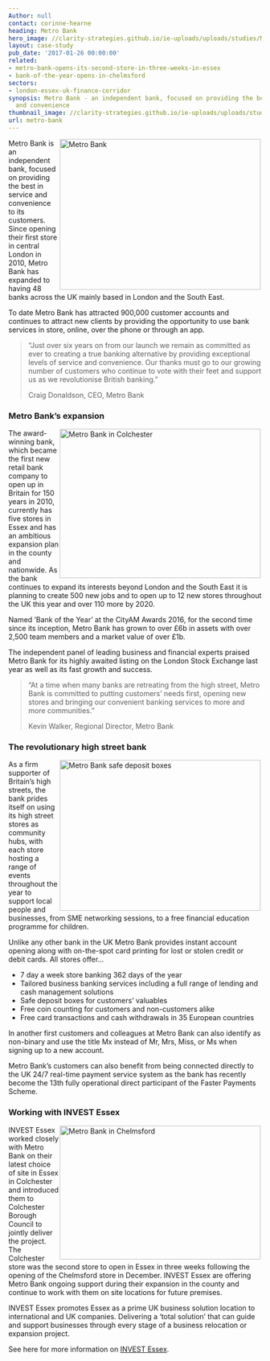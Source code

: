 ```yaml
---
Author: null
contact: corinne-hearne
heading: Metro Bank
hero_image: //clarity-strategies.github.io/ie-uploads/uploads/studies/Metro_Bank_store_1980.jpg
layout: case-study
pub_date: '2017-01-26 00:00:00'
related:
- metro-bank-opens-its-second-store-in-three-weeks-in-essex
- bank-of-the-year-opens-in-chelmsford
sectors:
- london-essex-uk-finance-corridor
synopsis: Metro Bank - an independent bank, focused on providing the best in service
  and convenience
thumbnail_image: //clarity-strategies.github.io/ie-uploads/uploads/studies/JLimage2_555.jpg
url: metro-bank
---
```


<p><img alt='Metro Bank ' src='//clarity-strategies.github.io/ie-uploads/uploads/about/Metro_Bank_store_2_400.jpg' style='width: 400px; height: 300px; margin-left: 2px; margin-right: 2px; float: right;'/>Metro Bank is an independent bank, focused on providing the best in service and convenience to its customers. Since opening their first store in central London in 2010, Metro Bank has expanded to having 48 banks across the UK mainly based in London and the South East.</p><p>To date Metro Bank has attracted 900,000 customer accounts and continues to attract new clients by providing the opportunity to use bank services in store, online, over the phone or through an app.</p><blockquote><p>“Just over six years on from our launch we remain as committed as ever to creating a true banking alternative by providing exceptional levels of service and convenience. Our thanks must go to our growing number of customers who continue to vote with their feet and support us as we revolutionise British banking.”</p><p>Craig Donaldson, CEO, Metro Bank</p></blockquote><h3>Metro Bank’s expansion</h3><p><img alt='Metro Bank in Colchester' src='//clarity-strategies.github.io/ie-uploads/uploads/about/Colchester3_400.jpg' style='width: 400px; height: 297px; margin-left: 2px; margin-right: 2px; float: right;'/>The award-winning bank, which became the first new retail bank company to open up in Britain for 150 years in 2010, currently has five stores in Essex and has an ambitious expansion plan in the county and nationwide. As the bank continues to expand its interests beyond London and the South East it is planning to create 500 new jobs and to open up to 12 new stores throughout the UK this year and over 110 more by 2020.</p><p>Named ‘Bank of the Year’ at the CityAM Awards 2016, for the second time since its inception, Metro Bank has grown to over £6b in assets with over 2,500 team members and a market value of over £1b.</p><p>The independent panel of leading business and financial experts praised Metro Bank for its highly awaited listing on the London Stock Exchange last year as well as its fast growth and success.</p><blockquote><p>“At a time when many banks are retreating from the high street, Metro Bank is committed to putting customers’ needs first, opening new stores and bringing our convenient banking services to more and more communities.”</p><p>Kevin Walker, Regional Director, Metro Bank</p></blockquote><h3>The revolutionary high street bank</h3><p><img alt='Metro Bank safe deposit boxes' src='//clarity-strategies.github.io/ie-uploads/uploads/about/Metro_Bank_037_400.jpg' style='width: 400px; height: 300px; margin-left: 2px; margin-right: 2px; float: right;'/>As a firm supporter of Britain’s high streets, the bank prides itself on using its high street stores as community hubs, with each store hosting a range of events throughout the year to support local people and businesses, from SME networking sessions, to a free financial education programme for children.</p><p>Unlike any other bank in the UK Metro Bank provides instant account opening along with on-the-spot card printing for lost or stolen credit or debit cards. All stores offer…</p><ul><li>7 day a week store banking 362 days of the year</li><li>Tailored business banking services including a full range of lending and cash management solutions</li><li>Safe deposit boxes for customers’ valuables</li><li>Free coin counting for customers and non-customers alike</li><li>Free card transactions and cash withdrawals in 35 European countries</li></ul><p>In another first customers and colleagues at Metro Bank can also identify as non-binary and use the title Mx instead of Mr, Mrs, Miss, or Ms when signing up to a new account.</p><p>Metro Bank’s customers can also benefit from being connected directly to the UK 24/7 real-time payment service system as the bank has recently become the 13th fully operational direct participant of the Faster Payments Scheme.</p><h3>Working with INVEST Essex</h3><p><img alt='Metro Bank in Chelmsford' src='//clarity-strategies.github.io/ie-uploads/uploads/about/IMG_0410_400.jpg' style='width: 400px; height: 266px; margin-left: 2px; margin-right: 2px; float: right;'/>INVEST Essex worked closely with Metro Bank on their latest choice of site in Essex in Colchester and introduced them to Colchester Borough Council to jointly deliver the project. The Colchester store was the second store to open in Essex in three weeks following the opening of the Chelmsford store in December. INVEST Essex are offering Metro Bank ongoing support during their expansion in the county and continue to work with them on site locations for future premises.</p><p>INVEST Essex promotes Essex as a prime UK business solution location to international and UK companies. Delivering a ‘total solution’ that can guide and support businesses through every stage of a business relocation or expansion project.</p><p>See here for more information on <a href='http://investessex.co.uk/' target='_blank'>INVEST Essex</a>.</p>